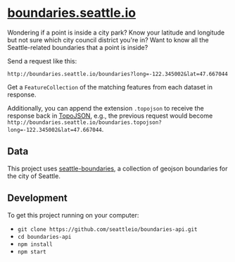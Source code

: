 # [boundaries.seattle.io](http://boundaries.seattle.io)

Wondering if a point is inside a city park? Know your latitude and longitude but not sure which city council district you're in?
Want to know all the Seattle-related boundaries that a point is inside?

Send a request like this:

```
http://boundaries.seattle.io/boundaries?long=-122.345002&lat=47.667044
```

Get a `FeatureCollection` of the matching features from each dataset in response.

Additionally, you can append the extension `.topojson` to receive the response back in [TopoJSON](https://github.com/mbostock/topojson), e.g., the previous request would become `http://boundaries.seattle.io/boundaries.topojson?long=-122.345002&lat=47.667044`.

## Data
This project uses [seattle-boundaries](https://github.com/openseattle/seattle-boundaries), a collection of geojson boundaries for the city of Seattle.

## Development

To get this project running on your computer:

- `git clone https://github.com/seattleio/boundaries-api.git`
- `cd boundaries-api`
- `npm install`
- `npm start`


